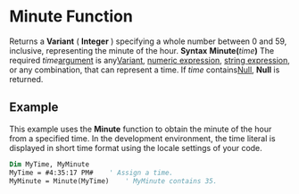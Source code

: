 
# Minute Function



Returns a  **Variant** ( **Integer** ) specifying a whole number between 0 and 59, inclusive, representing the minute of the hour.
 **Syntax**
 **Minute(**_time_**)**
The required  _time_[argument](b8bdf64f-5920-1ae9-16d0-b26d09524a30.md) is any[Variant](b8bdf64f-5920-1ae9-16d0-b26d09524a30.md), [numeric expression](b8bdf64f-5920-1ae9-16d0-b26d09524a30.md), [string expression](b8bdf64f-5920-1ae9-16d0-b26d09524a30.md), or any combination, that can represent a time. If  _time_ contains[Null](b8bdf64f-5920-1ae9-16d0-b26d09524a30.md),  **Null** is returned.

## Example

This example uses the  **Minute** function to obtain the minute of the hour from a specified time. In the development environment, the time literal is displayed in short time format using the locale settings of your code.


```vb
Dim MyTime, MyMinute
MyTime = #4:35:17 PM#    ' Assign a time.
MyMinute = Minute(MyTime)    ' MyMinute contains 35.


```

